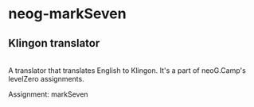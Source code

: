 # neog-markSeven
##  Klingon translator 
<br />
A translator that translates English to Klingon. It's a part of neoG.Camp's levelZero assignments. 

Assignment: markSeven
